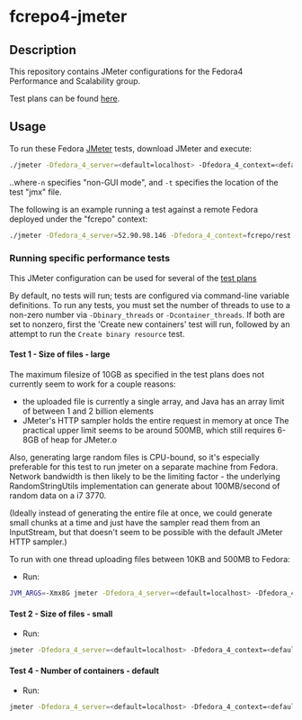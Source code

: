 # fcrepo4-jmeter

## Description

This repository contains JMeter configurations for the Fedora4 Performance and Scalability group.

Test plans can be found [here](https://wiki.duraspace.org/display/FF/Performance+and+Scalability+Test+Plans).

## Usage

To run these Fedora [JMeter](http://jmeter.apache.org/) tests, download JMeter and execute:
```bash
./jmeter -Dfedora_4_server=<default=localhost> -Dfedora_4_context=<default=rest> -n -t <path/to/fcrepo4-jmeter>/fedora.jmx
```
..where`-n` specifies "non-GUI mode", and `-t` specifies the location of the test "jmx" file.

The following is an example running a test against a remote Fedora deployed under the "fcrepo" context:
```bash
./jmeter -Dfedora_4_server=52.90.98.146 -Dfedora_4_context=fcrepo/rest -n -t fedora.jmx
```

### Running specific performance tests

This JMeter configuration can be used for several of the [test plans](https://wiki.duraspace.org/display/FF/Performance+and+Scalability+Test+Plans)

By default, no tests will run; tests are configured via command-line variable
definitions. To run any tests, you must set the number of threads to use to a
non-zero number via `-Dbinary_threads` or `-Dcontainer_threads`. If both are
set to nonzero, first the 'Create new containers' test will run, followed by an
attempt to run the `Create binary resource` test.

#### Test 1 - Size of files - large

The maximum filesize of 10GB as specified in the test plans does not currently seem to work for a couple reasons:
 - the uploaded file is currently a single array, and Java has an array limit of between 1 and 2 billion elements
 - JMeter's HTTP sampler holds the entire request in memory at once
The practical upper limit seems to be around 500MB, which still requires 6-8GB of heap for JMeter.o

Also, generating large random files is CPU-bound, so it's especially preferable
for this test to run jmeter on a separate machine from Fedora. Network
bandwidth is then likely to be the limiting factor - the underlying
RandomStringUtils implementation can generate about 100MB/second of random
data on a i7 3770.

(Ideally instead of generating the entire file at once, we could generate small
chunks at a time and just have the sampler read them from an InputStream, but
that doesn't seem to be possible with the default JMeter HTTP sampler.)

To run with one thread uploading files between 10KB and 500MB to Fedora: 

* Run:
```bash 
JVM_ARGS=-Xmx8G jmeter -Dfedora_4_server=<default=localhost> -Dfedora_4_context=<default=rest> -Dfilesize_min=10000 -Dfilesize_max=500000000 -Dbinary_threads=1 -n -t <path/to/fcrepo4-jmeter>/fedora.jmx 
```

#### Test 2 - Size of files - small

* Run:
```bash 
jmeter -Dfedora_4_server=<default=localhost> -Dfedora_4_context=<default=rest> -Dfilesize_min=0 -Dfilesize_max=4096 -Dbinary_threads=1 -n -t <path/to/fcrepo4-jmeter>/fedora.jmx
```

#### Test 4 - Number of containers - default

* Run:
```bash
jmeter -Dfedora_4_server=<default=localhost> -Dfedora_4_context=<default=rest> -Dcontainer_threads=1 -n -t <path/to/fcrepo4-jmeter>/fedora.jmx
```

